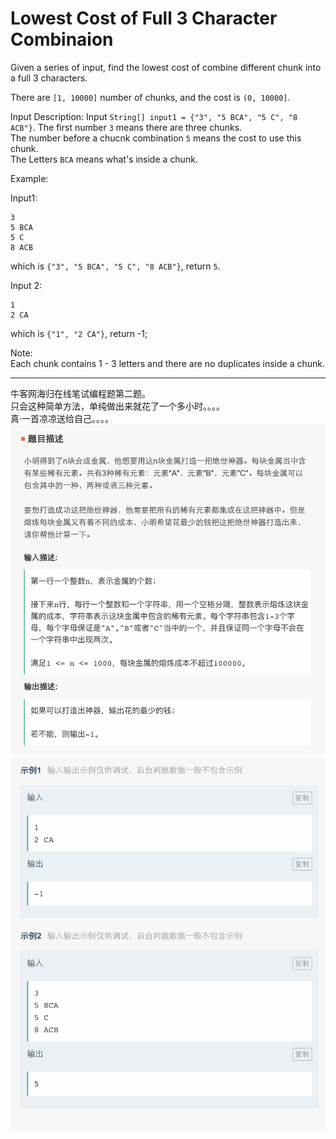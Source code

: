 # Lowest Cost of Full 3 Character Combinaion

Given a series of input, find the lowest cost of combine different chunk into a full 3 characters.

There are `[1, 10000]` number of chunks, and the cost is `(0, 10000]`.

Input Description:
Input `String[] input1 = {"3", "5 BCA", "5 C", "8 ACB"}`. The first number `3` means there are three chunks.  
The number before a chucnk combination `5` means the cost to use this chunk.  
The Letters `BCA` means what's inside a chunk.

Example:

Input1:  
```
3
5 BCA
5 C
8 ACB
```
which is `{"3", "5 BCA", "5 C", "8 ACB"}`, return `5`.

Input 2:
```
1
2 CA
```
which is `{"1", "2 CA"}`, return -1;

Note:  
Each chunk contains 1 - 3 letters and there are no duplicates inside a chunk.

---
牛客网海归在线笔试编程题第二题。  
只会这种简单方法，单纯做出来就花了一个多小时。。。。  
真·一首凉凉送给自己。。。。  
![pic1](./1.png)  
![pic2](./2.png)  
